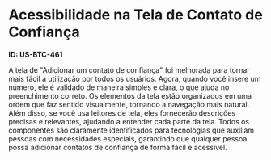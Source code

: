 # Acessibilidade na Tela de Contato de Confiança  

**ID: US-BTC-461**  

A tela de "Adicionar um contato de confiança" foi melhorada para tornar mais fácil a utilização por todos os usuários. Agora, quando você insere um número, ele é validado de maneira simples e clara, o que ajuda no preenchimento correto. Os elementos da tela estão organizados em uma ordem que faz sentido visualmente, tornando a navegação mais natural. Além disso, se você usa leitores de tela, eles fornecerão descrições precisas e relevantes, ajudando a entender cada parte da tela. Todos os componentes são claramente identificados para tecnologias que auxiliam pessoas com necessidades especiais, garantindo que qualquer pessoa possa adicionar contatos de confiança de forma fácil e acessível.